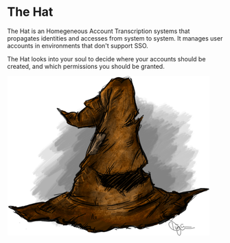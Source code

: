 The Hat
=======

The Hat is an Homegeneous Account Transcription systems that propagates
identities and accesses from system to system. It manages user accounts in
environments that don't support SSO.

The Hat looks into your soul to decide where your accounts should be created,
and which permissions you should be granted.

![The Sorting Hat, by sahinduezguen](doc/the_sorting_hat_by_sahinduezguen-d47mwt5.png)

